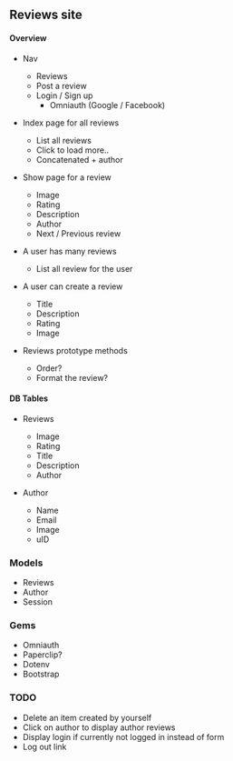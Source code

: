 ## Reviews site

#### Overview
- Nav
  - Reviews
  - Post a review
  - Login / Sign up
    - Omniauth (Google / Facebook)
  
- Index page for all reviews
  - List all reviews
  - Click to load more..
  - Concatenated + author
  
- Show page for a review
  - Image
  - Rating
  - Description
  - Author
  - Next / Previous review

- A user has many reviews
  - List all review for the user
  
- A user can create a review
  - Title
  - Description
  - Rating
  - Image

- Reviews prototype methods
  - Order?
  - Format the review?
  
#### DB Tables
- Reviews
  - Image
  - Rating
  - Title
  - Description
  - Author
  
- Author
  - Name
  - Email
  - Image
  - uID
  
### Models
- Reviews
- Author
- Session

### Gems
- Omniauth
- Paperclip?
- Dotenv
- Bootstrap


### TODO
- Delete an item created by yourself
- Click on author to display author reviews
- Display login if currently not logged in instead of form
- Log out link